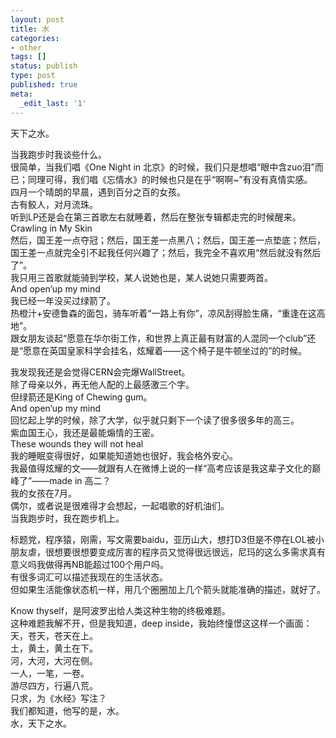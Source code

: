 ```yaml
---
layout: post
title: 水
categories:
- other
tags: []
status: publish
type: post
published: true
meta:
  _edit_last: '1'
---
```


天下之水。

<!--more-->

当我跑步时我谈些什么。  
很简单，当我们唱《One Night in 北京》的时候，我们只是想唱“眼中含zuo泪”而已；同理可得，我们唱《忘情水》的时候也只是在乎“啊啊~”有没有真情实感。  
四月一个晴朗的早晨，遇到百分之百的女孩。   
古有鲛人，对月流珠。     
听到LP还是会在第三首歌左右就睡着，然后在整张专辑都走完的时候醒来。    
Crawling in My Skin     
然后，国王差一点夺冠；然后，国王差一点黑八；然后，国王差一点垫底；然后，国王差一点就完全引不起我任何兴趣了；然后，我完全不喜欢用“然后就没有然后了”。    
我只用三首歌就能骑到学校，某人说她也是，某人说她只需要两首。    
And open’up my mind     
我已经一年没买过绿箭了。     
热橙汁+安德鲁森的面包，骑车听着“一路上有你”，凉风刮得脸生痛，“重逢在这高地”。    
跟女朋友谈起“愿意在华尔街工作，和世界上真正最有财富的人混同一个club”还是“愿意在英国皇家科学会挂名，炫耀着——这个椅子是牛顿坐过的”的时候。    


我发现我还是会觉得CERN会完爆WallStreet。    
除了母亲以外，再无他人配的上最感激三个字。    
但绿箭还是King of Chewing gum。       
And open‘up my mind     
回忆起上学的时候，除了大学，似乎就只剩下一个读了很多很多年的高三。      
紫血国王心，我还是最能煽情的王密。     
These wounds they will not heal     
我的睡眠变得很好，如果能知道她也很好，我会格外安心。    
我最值得炫耀的文——就跟有人在微博上说的一样“高考应该是我这辈子文化的巅峰了”——made in 高二？    
我的女孩在7月。    
偶尔，或者说是很难得才会想起，一起唱歌的好机油们。   
当我跑步时，我在跑步机上。    

标题党，程序猿，刚需，写文需要baidu，亚历山大，想打D3但是不停在LOL被小朋友虐，很想要很想要变成厉害的程序员又觉得很远很远，尼玛的这么多需求真有意义吗我做得再NB能超过100个用户吗。   
有很多词汇可以描述我现在的生活状态。   
但如果生活能像状态机一样，用几个圈圈加上几个箭头就能准确的描述，就好了。   

Know thyself，是阿波罗出给人类这种生物的终极难题。   
这种难题我解不开，但是我知道，deep inside，我始终憧憬这这样一个画面：   
天，苍天，苍天在上。    
土，黄土，黄土在下。   
河，大河，大河在侧。   
一人，一笔，一卷。    
游尽四方，行遍八荒。    
只求，为《水经》写注？   
我们都知道，他写的是，水。     
水，天下之水。    
